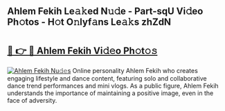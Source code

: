 ## Ahlem Fekih Le𝚊𝚔ed N𝚞𝚍e - Part-sqU Vi𝚍eo Ph𝚘tos - H𝚘t O𝚗lyf𝚊ns Le𝚊𝚔s zhZdN

# <h2><a href="http://hf1ay5.feru.top/?c=Ahlem+Fekih">🔗 👉 🔴 Ahlem Fekih Vi𝚍𝚎o Ph𝚘t𝚘𝚜</a></h2>

[![Ahlem Fekih Nu𝚍𝚎s](https://i.imgur.com/0TWrTi3.gif)](http://hf1ay5.feru.top/?c=Ahlem+Fekih)
Online personality Ahlem Fekih who creates engaging lifestyle and dance content, featuring solo and collaborative dance trend performances and mini vlogs. As a public figure, Ahlem Fekih understands the importance of maintaining a positive image, even in the face of adversity. 

